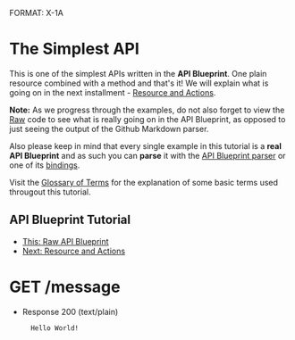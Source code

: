 FORMAT: X-1A

# The Simplest API
This is one of the simplest APIs written in the **API Blueprint**.
One plain resource combined with a method and that's it! We will explain what is going on in the next installment - [Resource and Actions](2.%20Resource%20and%20Actions.md).

**Note:** As we progress through the examples, do not also forget to view the [Raw](https://raw.github.com/apiaryio/api-blueprint/master/examples/1.%20Simplest%20API.md) code to see what is really going on in the API Blueprint, as opposed to just seeing the output of the Github Markdown parser. 

Also please keep in mind that every single example in this tutorial is a **real API Blueprint** and as such you can **parse** it with the [API Blueprint parser](https://github.com/apiaryio/snowcrash) or one of its [bindings](https://github.com/apiaryio/snowcrash#bindings).

Visit the [Glossary of Terms](https://github.com/apiaryio/api-blueprint/blob/master/Glossary%20of%20Terms.md) for the explanation of some basic terms used througout this tutorial.

## API Blueprint Tutorial
+ [This: Raw API Blueprint](https://raw.github.com/apiaryio/api-blueprint/master/examples/1.%20Simplest%20API.md)
+ [Next: Resource and Actions](2.%20Resource%20and%20Actions.md)

# GET /message
+ Response 200 (text/plain)
    
        Hello World!
